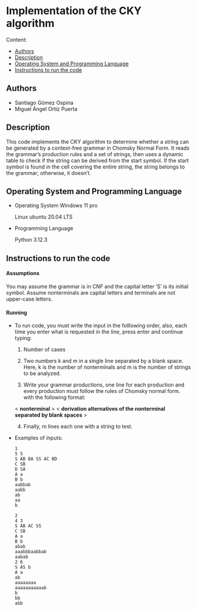 # Implementation of the CKY algorithm

Content:

- [ Authors ](#authors)
- [Description](#description)
- [Operating System and Programming Language](#operating-system-and-programming-language)
- [ Instructions to run the code ](#instructions-to-run-the-code)

 ## Authors
- Santiago Gómez Ospina
- Miguel Ángel Ortiz Puerta

## Description

This code implements the CKY algorithm to determine whether a string can be generated by a context-free grammar in Chomsky Normal Form. It reads the grammar’s production rules and a set of strings, then uses a dynamic table to check if the string can be derived from the start symbol. If the start symbol is found in the cell covering the entire string, the string belongs to the grammar; otherwise, it doesn’t.

 ## Operating System and Programming Language
 - Operating System
   Windows 11 pro
   
   Linux ubuntu 20.04 LTS
   
 - Programming Language
   
   Python 3.12.3


 ## Instructions to run the code

 #### Assumptions

 You may assume the grammar is in CNF and the capital letter ‘S’ is its initial symbol. Assume nonterminals are capital letters and terminals are not upper-case letters.

 #### Running 
 - To run code, you must write the input in the folllowing order, also, each time you enter what is requested in the line, press enter and continue typing:
   
   1. Number of cases
   
   2. Two numbers k and m in a single line separated by a blank space. Here, k is the number of
   nonterminals and m is the number of strings to be analyzed.

   3. Write your grammar productions, one line for each production and every production must follow the rules of Chomsky normal form. with the following format:

    < **nonterminal** > < **derivation alternatives of the nonterminal separated by blank spaces** >

   4. Finally, m lines each one with a string to test.

 - Examples of inputs:

   ```
   1
   5 5
   S AB BA SS AC BD
   C SB
   D SA
   A a
   B b
   aabbab
   aabb
   ab
   aa
   b
   ```
   ```
   2
   4 3
   S AB AC SS
   C SB
   A a
   B b
   abab
   aaabbbaabbab
   aabab
   2 6
   S AS b
   A a
   ab
   aaaaaaaa
   aaaaaaaaaaab
   b
   bb
   abb
   ```

